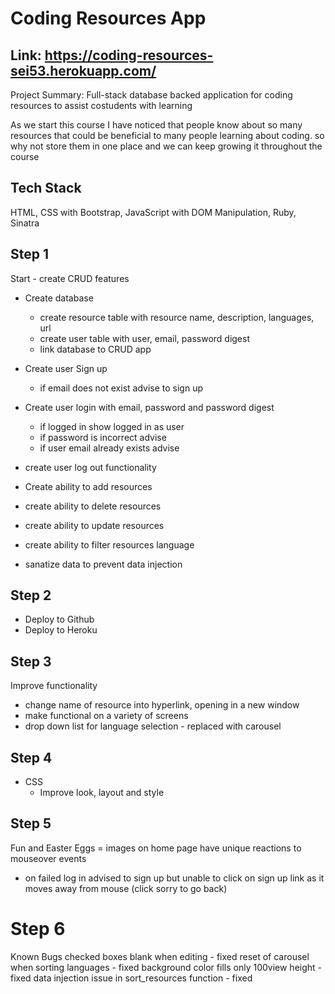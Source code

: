 # Coding Resources App

## Link: https://coding-resources-sei53.herokuapp.com/

Project Summary:
Full-stack database backed application for coding resources to assist costudents with learning

As we start this course I have noticed that people know about so many resources that could be beneficial to many people learning about coding.
so why not store them in one place and we can keep growing it throughout the course

## Tech Stack
HTML, CSS with Bootstrap, JavaScript with DOM Manipulation, Ruby, Sinatra


## Step 1
Start - create CRUD features
  - Create database
    - create resource table with resource name, description, languages, url
    - create user table with user, email, password digest
    - link database to CRUD app

  - Create user Sign up
    - if email does not exist advise to sign up
  
  - Create user login with email, password and password digest
    - if logged in show logged in as user
    - if password is incorrect advise
    - if user email already exists advise

  - create user log out functionality

  - Create ability to add resources
  - create ability to delete resources
  - create ability to update resources
  - create ability to filter resources language
  - sanatize data to prevent data injection

## Step 2
  - Deploy to Github
  - Deploy to Heroku

## Step 3
Improve functionality
  - change name of resource into hyperlink, opening in a new window
  - make functional on a variety of screens
  - drop down list for language selection - replaced with carousel

## Step 4
  - CSS
    - Improve look, layout and style

## Step 5
Fun and Easter Eggs
  = images on home page have unique reactions to mouseover events
  - on failed log in advised to sign up but unable to click on sign up link as it moves away from mouse (click sorry to go back)

# Step 6
Known Bugs
  checked boxes blank when editing - fixed
  reset of carousel when sorting languages - fixed
  background color fills only 100view height - fixed
  data injection issue in sort_resources function - fixed
